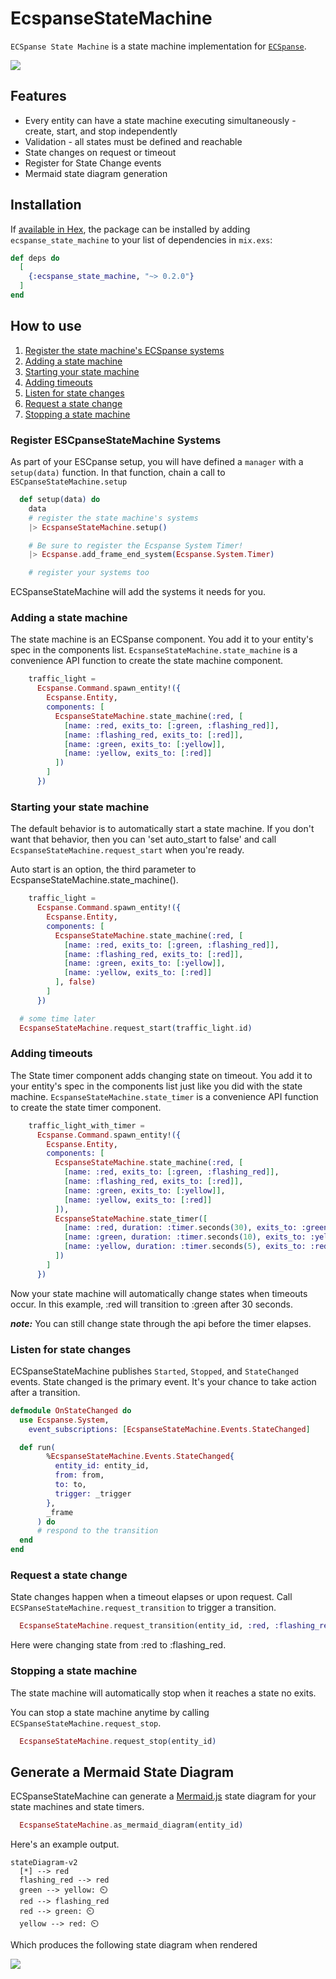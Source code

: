 # EcspanseStateMachine

<!-- MDOC !-->

`ECSpanse State Machine` is a state machine implementation for [`ECSpanse`](https://hexdocs.pm/ecspanse).

[![](https://mermaid.ink/img/pako:eNpNkD0OwjAMha8SeUTtwpiBiZWJkSBkNW4bkR-UpqCq6hl6FybOwwW4Ammrqtn8vvcs-bmHwkkCDk3AQEeFlUeTP_fCMnbZXVmeH5gnOclSY1MrW92iTvkqU3_iHWntXmuSs-_4_n3GdKPyRDY1ZjBby_LmQQaGvEEl4639lBUQajIkgMdRor8LEHaIOWyDO3e2AB58Sxm0D7lVA16ibiIlqYLzp6X8_IPhD-E_XkE?type=png)](https://mermaid.live/edit#pako:eNpNkD0OwjAMha8SeUTtwpiBiZWJkSBkNW4bkR-UpqCq6hl6FybOwwW4Ammrqtn8vvcs-bmHwkkCDk3AQEeFlUeTP_fCMnbZXVmeH5gnOclSY1MrW92iTvkqU3_iHWntXmuSs-_4_n3GdKPyRDY1ZjBby_LmQQaGvEEl4639lBUQajIkgMdRor8LEHaIOWyDO3e2AB58Sxm0D7lVA16ibiIlqYLzp6X8_IPhD-E_XkE)

<!-- MDOC !-->

## Features

- Every entity can have a state machine executing simultaneously - create, start, and stop independently
- Validation - all states must be defined and reachable
- State changes on request or timeout
- Register for State Change events
- Mermaid state diagram generation

<!-- MDOC !-->

## Installation

If [available in Hex](https://hex.pm/docs/publish), the package can be installed
by adding `ecspanse_state_machine` to your list of dependencies in `mix.exs`:

```elixir
def deps do
  [
    {:ecspanse_state_machine, "~> 0.2.0"}
  ]
end
```

<!-- MDOC !-->

## How to use

1. [Register the state machine's ECSpanse systems](#register-escpansestatemachine-systems)
2. [Adding a state machine](#adding-a-state-machine)
3. [Starting your state machine](#starting-your-state-machine)
4. [Adding timeouts](#adding-timeouts)
5. [Listen for state changes](#listen-for-state-changes)
6. [Request a state change](#request-a-state-change)
7. [Stopping a state machine](#stopping-a-state-machine)

### Register ESCpanseStateMachine Systems

As part of your ESCpanse setup, you will have defined a `manager` with a `setup(data)` function. In that function, chain a call to `ESCpanseStateMachine.setup`

```elixir
  def setup(data) do
    data
    # register the state machine's systems
    |> EcspanseStateMachine.setup()

    # Be sure to register the Ecspanse System Timer!
    |> Ecspanse.add_frame_end_system(Ecspanse.System.Timer)

    # register your systems too
```

ECSpanseStateMachine will add the systems it needs for you.

### Adding a state machine

The state machine is an ECSpanse component. You add it to your entity's spec in the components list. `EcspanseStateMachine.state_machine` is a convenience API function to create the state machine component.

```elixir
    traffic_light =
      Ecspanse.Command.spawn_entity!({
        Ecspanse.Entity,
        components: [
          EcspanseStateMachine.state_machine(:red, [
            [name: :red, exits_to: [:green, :flashing_red]],
            [name: :flashing_red, exits_to: [:red]],
            [name: :green, exits_to: [:yellow]],
            [name: :yellow, exits_to: [:red]]
          ])
        ]
      })
```

### Starting your state machine

The default behavior is to automatically start a state machine. If you don't want that behavior, then you can 'set auto_start to false' and call `EcspanseStateMachine.request_start` when you're ready.

Auto start is an option, the third parameter to EcspanseStateMachine.state_machine().

```elixir
    traffic_light =
      Ecspanse.Command.spawn_entity!({
        Ecspanse.Entity,
        components: [
          EcspanseStateMachine.state_machine(:red, [
            [name: :red, exits_to: [:green, :flashing_red]],
            [name: :flashing_red, exits_to: [:red]],
            [name: :green, exits_to: [:yellow]],
            [name: :yellow, exits_to: [:red]]
          ], false)
        ]
      })

  # some time later
  EcspanseStateMachine.request_start(traffic_light.id)
```

### Adding timeouts

The State timer component adds changing state on timeout. You add it to your entity's spec in the components list just like you did with the state machine. `EcspanseStateMachine.state_timer` is a convenience API function to create the state timer component.

```elixir
    traffic_light_with_timer =
      Ecspanse.Command.spawn_entity!({
        Ecspanse.Entity,
        components: [
          EcspanseStateMachine.state_machine(:red, [
            [name: :red, exits_to: [:green, :flashing_red]],
            [name: :flashing_red, exits_to: [:red]],
            [name: :green, exits_to: [:yellow]],
            [name: :yellow, exits_to: [:red]]
          ]),
          EcspanseStateMachine.state_timer([
            [name: :red, duration: :timer.seconds(30), exits_to: :green],
            [name: :green, duration: :timer.seconds(10), exits_to: :yellow],
            [name: :yellow, duration: :timer.seconds(5), exits_to: :red]
          ])
        ]
      })
```

Now your state machine will automatically change states when timeouts occur. In this example, :red will transition to :green after 30 seconds.

**_note:_** You can still change state through the api before the timer elapses.

### Listen for state changes

ECSpanseStateMachine publishes `Started`, `Stopped`, and `StateChanged` events. State changed is the primary event. It's your chance to take action after a transition.

```elixir
defmodule OnStateChanged do
  use Ecspanse.System,
    event_subscriptions: [EcspanseStateMachine.Events.StateChanged]

  def run(
        %EcspanseStateMachine.Events.StateChanged{
          entity_id: entity_id,
          from: from,
          to: to,
          trigger: _trigger
        },
        _frame
      ) do
      # respond to the transition
  end
end
```

### Request a state change

State changes happen when a timeout elapses or upon request. Call `ECSPanseStateMachine.request_transition` to trigger a transition.

```elixir
  EcspanseStateMachine.request_transition(entity_id, :red, :flashing_red)
```

Here were changing state from :red to :flashing_red.

<!-- MDOC !-->

### Stopping a state machine

The state machine will automatically stop when it reaches a state no exits.

You can stop a state machine anytime by calling `ECSpanseStateMachine.request_stop`.

```elixir
  EcspanseStateMachine.request_stop(entity_id)
```

## Generate a Mermaid State Diagram

ECSpanseStateMachine can generate a [Mermaid.js](https://mermaid.js.org/) state diagram for your state machines and state timers.

```elixir
  EcspanseStateMachine.as_mermaid_diagram(entity_id)
```

Here's an example output.

```
stateDiagram-v2
  [*] --> red
  flashing_red --> red
  green --> yellow: ⏲️
  red --> flashing_red
  red --> green: ⏲️
  yellow --> red: ⏲️
```

Which produces the following state diagram when rendered

[![](https://mermaid.ink/img/pako:eNpNkD0OwjAMha8SeUTtwpiBiZWJkSBkNW4bkR-UpqCq6hl6FybOwwW4Ammrqtn8vvcs-bmHwkkCDk3AQEeFlUeTP_fCMnbZXVmeH5gnOclSY1MrW92iTvkqU3_iHWntXmuSs-_4_n3GdKPyRDY1ZjBby_LmQQaGvEEl4639lBUQajIkgMdRor8LEHaIOWyDO3e2AB58Sxm0D7lVA16ibiIlqYLzp6X8_IPhD-E_XkE?type=png)](https://mermaid.live/edit#pako:eNpNkD0OwjAMha8SeUTtwpiBiZWJkSBkNW4bkR-UpqCq6hl6FybOwwW4Ammrqtn8vvcs-bmHwkkCDk3AQEeFlUeTP_fCMnbZXVmeH5gnOclSY1MrW92iTvkqU3_iHWntXmuSs-_4_n3GdKPyRDY1ZjBby_LmQQaGvEEl4639lBUQajIkgMdRor8LEHaIOWyDO3e2AB58Sxm0D7lVA16ibiIlqYLzp6X8_IPhD-E_XkE)
